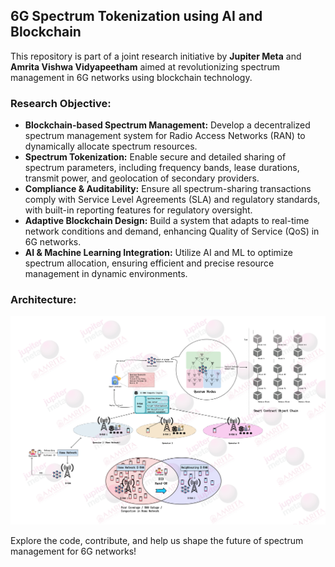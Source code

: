 ## 6G Spectrum Tokenization using AI and Blockchain

This repository is part of a joint research initiative by **Jupiter Meta** and **Amrita Vishwa Vidyapeetham** aimed at revolutionizing spectrum management in 6G networks using blockchain technology.

### Research Objective:

- **Blockchain-based Spectrum Management:** Develop a decentralized spectrum management system for Radio Access Networks (RAN) to dynamically allocate spectrum resources.
- **Spectrum Tokenization:** Enable secure and detailed sharing of spectrum parameters, including frequency bands, lease durations, transmit power, and geolocation of secondary providers.
- **Compliance & Auditability:** Ensure all spectrum-sharing transactions comply with Service Level Agreements (SLA) and regulatory standards, with built-in reporting features for regulatory oversight.
- **Adaptive Blockchain Design:** Build a system that adapts to real-time network conditions and demand, enhancing Quality of Service (QoS) in 6G networks.
- **AI & Machine Learning Integration:** Utilize AI and ML to optimize spectrum allocation, ensuring efficient and precise resource management in dynamic environments.

### Architecture:

![Architecture Diagram](./images/architecture_diagram_c.png)


Explore the code, contribute, and help us shape the future of spectrum management for 6G networks!
